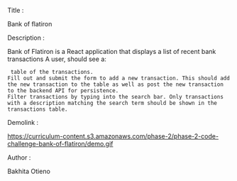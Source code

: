 Title :

Bank of flatiron

Description :

Bank of Flatiron is a React application that displays a list of recent bank transactions
 A user, should see a:
     
     table of the transactions.
    Fill out and submit the form to add a new transaction. This should add the new transaction to the table as well as post the new transaction to the backend API for persistence.
    Filter transactions by typing into the search bar. Only transactions with a description matching the search term should be shown in the transactions table.


Demolink :

https://curriculum-content.s3.amazonaws.com/phase-2/phase-2-code-challenge-bank-of-flatiron/demo.gif

Author :

Bakhita Otieno


